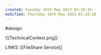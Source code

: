 ```yaml
---
created: Tuesday 16th May 2023 03:19:34
modified: Thursday 18th May 2023 01:32:18
---
```

#design

![[TechnicalContext.png]]

LINKS:
[[FileShare Service]]


